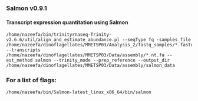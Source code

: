 ### Salmon v0.9.1

#### Transcript expression quantitation using Salmon

```
/home/nazeefa/bin/trinityrnaseq-Trinity-v2.6.6/util/align_and_estimate_abundance.pl --seqType fq -samples_file /home/nazeefa/dinoflagellates/MMETSP03/Analysis_2/fastq_samples/*.fastq.gz
--transcripts /home/nazeefa/dinoflagellates/MMETSP03/Data/assembly/*.nt.fa --est_method salmon --trinity_mode --prep_reference --output_dir /home/nazeefa/dinoflagellates/MMETSP03/Data/assembly/salmon_data

```
### For a list of flags:

```
/home/nazeefa/bin/Salmon-latest_linux_x86_64/bin/salmon

```
